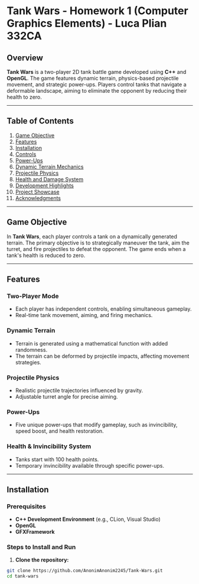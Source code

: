 # Tank Wars - Homework 1 (Computer Graphics Elements) - Luca Plian 332CA
## Overview

**Tank Wars** is a two-player 2D tank battle game developed using **C++** and **OpenGL**. The game features dynamic terrain, physics-based projectile movement, and strategic power-ups. Players control tanks that navigate a deformable landscape, aiming to eliminate the opponent by reducing their health to zero.

---

## Table of Contents

1. [Game Objective](#game-objective)
2. [Features](#features)
3. [Installation](#installation)
4. [Controls](#controls)
5. [Power-Ups](#power-ups)
6. [Dynamic Terrain Mechanics](#dynamic-terrain-mechanics)
7. [Projectile Physics](#projectile-physics)
8. [Health and Damage System](#health-and-damage-system)
9. [Development Highlights](#development-highlights)
10. [Project Showcase](#project-showcase)
11. [Acknowledgments](#acknowledgments)

---

## Game Objective

In **Tank Wars**, each player controls a tank on a dynamically generated terrain. The primary objective is to strategically maneuver the tank, aim the turret, and fire projectiles to defeat the opponent. The game ends when a tank's health is reduced to zero.

---

## Features

### **Two-Player Mode**
- Each player has independent controls, enabling simultaneous gameplay.
- Real-time tank movement, aiming, and firing mechanics.

### **Dynamic Terrain**
- Terrain is generated using a mathematical function with added randomness.
- The terrain can be deformed by projectile impacts, affecting movement strategies.

### **Projectile Physics**
- Realistic projectile trajectories influenced by gravity.
- Adjustable turret angle for precise aiming.

### **Power-Ups**
- Five unique power-ups that modify gameplay, such as invincibility, speed boost, and health restoration.

### **Health & Invincibility System**
- Tanks start with 100 health points.
- Temporary invincibility available through specific power-ups.

---

## Installation

### **Prerequisites**
- **C++ Development Environment** (e.g., CLion, Visual Studio)
- **OpenGL**
- **GFXFramework**

### **Steps to Install and Run**

1. **Clone the repository:**
```sh
git clone https://github.com/AnonimAnonim2245/Tank-Wars.git
cd tank-wars
